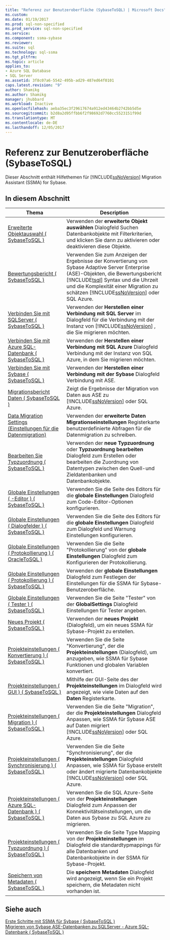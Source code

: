 ```yaml
---
title: "Referenz zur Benutzeroberfläche (SybaseToSQL) | Microsoft Docs"
ms.custom: 
ms.date: 01/19/2017
ms.prod: sql-non-specified
ms.prod_service: sql-non-specified
ms.service: 
ms.component: ssma-sybase
ms.reviewer: 
ms.suite: sql
ms.technology: sql-ssma
ms.tgt_pltfrm: 
ms.topic: article
applies_to:
- Azure SQL Database
- SQL Server
ms.assetid: 3f8c07a6-5542-495b-ad29-487ed64f0101
caps.latest.revision: "9"
author: Shamikg
ms.author: Shamikg
manager: jhubbard
ms.workload: Inactive
ms.openlocfilehash: aeba35ec3f29617674a912ed43464b2742bb5d5e
ms.sourcegitcommit: b2d8a2d95ffbb6f2f98692d7760cc5523151f99d
ms.translationtype: MT
ms.contentlocale: de-DE
ms.lasthandoff: 12/05/2017
---
```

# <a name="user-interface-reference-sybasetosql"></a>Referenz zur Benutzeroberfläche (SybaseToSQL)
Dieser Abschnitt enthält Hilfethemen für [!INCLUDE[ssNoVersion](../../includes/ssnoversion_md.md)] Migration Assistant (SSMA) for Sybase.  
  
## <a name="in-this-section"></a>In diesem Abschnitt  
  
|Thema|Description|  
|---------|---------------|  
|[Erweiterte Objektauswahl &#40; SybaseToSQL &#41;](../../ssma/sybase/advanced-object-selection-sybasetosql.md)|Verwenden der **erweiterte Objekt auswählen** Dialogfeld Suchen Datenbankobjekte mit Filterkriterien, und klicken Sie dann zu aktivieren oder deaktivieren diese Objekte.|  
|[Bewertungsbericht &#40; SybaseToSQL &#41;](../../ssma/sybase/assessment-report-sybasetosql.md)|Verwenden Sie zum Anzeigen der Ergebnisse der Konvertierung von Sybase Adaptive Server Enterprise (ASE)-Objekten, die Bewertungsbericht [!INCLUDE[tsql](../../includes/tsql_md.md)] Syntax und die Uhrzeit und die Komplexität einer Migration zu schätzen [!INCLUDE[ssNoVersion](../../includes/ssnoversion_md.md)] oder SQL Azure.|  
|[Verbinden Sie mit SQLServer &#40; SybaseToSQL &#41;](../../ssma/sybase/connect-to-sql-server-sybasetosql.md)|Verwenden der **Herstellen einer Verbindung mit SQL Server** im Dialogfeld für die Verbindung mit der Instanz von [!INCLUDE[ssNoVersion](../../includes/ssnoversion_md.md)] , die Sie migrieren möchten.|  
|[Verbinden Sie mit Azure SQL-Datenbank &#40; SybaseToSQL &#41;](../../ssma/sybase/connect-to-azure-sql-db-sybasetosql.md)|Verwenden der **Herstellen einer Verbindung mit SQL Azure** Dialogfeld Verbindung mit der Instanz von SQL Azure, in dem Sie migrieren möchten.|  
|[Verbinden Sie mit Sybase &#40; SybaseToSQL &#41;](../../ssma/sybase/connect-to-sybase-sybasetosql.md)|Verwenden der **Herstellen einer Verbindung mit der Sybase** Dialogfeld Verbindung mit ASE.|  
|[Migrationsbericht Daten &#40; SybaseToSQL &#41;](../../ssma/sybase/data-migration-report-sybasetosql.md)|Zeigt die Ergebnisse der Migration von Daten aus ASE zu [!INCLUDE[ssNoVersion](../../includes/ssnoversion_md.md)] oder SQL Azure.|  
|[Data Migration Settings (Einstellungen für die Datenmigration)](http://msdn.microsoft.com/en-us/94d7a083-2dbc-4e3d-94dd-92b7ff9d0c2d)|Verwenden der **erweiterte Daten Migrationseinstellungen** Registerkarte benutzerdefinierte Abfragen für die Datenmigration zu schreiben.|  
|[Bearbeiten Sie Typzuordnung &#40; SybaseToSQL &#41;](../../ssma/sybase/edit-type-mapping-sybasetosql.md)|Verwenden der **neue Typzuordnung** oder **Typzuordnung bearbeiten** Dialogfeld zum Erstellen oder bearbeiten die Zuordnung von Datentypen zwischen den Quell-und Zieldatenbanken und Datenbankobjekte.|  
|[Globale Einstellungen &#40; -Editor &#41; &#40; SybaseToSQL &#41;](../../ssma/sybase/global-settings-editor-sybasetosql.md)|Verwenden Sie die Seite des Editors für die **globale Einstellungen** Dialogfeld zum Code-Editor-Optionen konfigurieren.|  
|[Globale Einstellungen &#40; Dialogfelder &#41;  &#40; SybaseToSQL &#41;](../../ssma/sybase/global-settings-dialogs-sybasetosql.md)|Verwenden Sie die Seite des Editors für die **globale Einstellungen** Dialogfeld zum Dialogfeld und Warnung Einstellungen konfigurieren.|  
|[Globale Einstellungen &#40; Protokollierung &#41; &#40; OracleToSQL &#41;](../../ssma/oracle/global-settings-logging-oracletosql.md)|Verwenden Sie die Seite "Protokollierung" von der **globale Einstellungen** Dialogfeld zum Konfigurieren der Protokollierung.|  
|[Globale Einstellungen &#40; Protokollierung &#41; &#40; SybaseToSQL &#41;](../../ssma/sybase/global-settings-logging-sybasetosql.md)|Verwenden der **globale Einstellungen** Dialogfeld zum Festlegen der Einstellungen für die SSMA für Sybase-Benutzeroberfläche.|  
|[Globale Einstellungen &#40; Tester &#41; &#40; SybaseToSQL &#41;](../../ssma/sybase/global-settings-tester-sybasetosql.md)|Verwenden Sie die Seite "Tester" von der **GlobalSettings** Dialogfeld Einstellungen für Tester angeben.|  
|[Neues Projekt &#40; SybaseToSQL &#41;](../../ssma/sybase/new-project-sybasetosql.md)|Verwenden der **neues Projekt** (Dialogfeld), um ein neues SSMA für Sybase-Projekt zu erstellen.|  
|[Projekteinstellungen &#40; Konvertierung &#41; &#40; SybaseToSQL &#41;](../../ssma/sybase/project-settings-conversion-sybasetosql.md)|Verwenden Sie die Seite "Konvertierung", der die **Projekteinstellungen** (Dialogfeld), um anzugeben, wie SSMA für Sybase Funktionen und globalen Variablen konvertiert.|  
|[Projekteinstellungen &#40; GUI &#41; &#40; SybaseToSQL &#41;](../../ssma/sybase/project-settings-gui-sybasetosql.md)|Mithilfe der GUI-Seite des der **Projekteinstellungen** im Dialogfeld wird angezeigt, wie viele Daten auf den **Daten** Registerkarte.|  
|[Projekteinstellungen &#40; Migration &#41; &#40; SybaseToSQL &#41;](../../ssma/sybase/project-settings-migration-sybasetosql.md)|Verwenden Sie die Seite "Migration", der die **Projekteinstellungen** Dialogfeld Anpassen, wie SSMA für Sybase ASE auf Daten migriert [!INCLUDE[ssNoVersion](../../includes/ssnoversion_md.md)] oder SQL Azure.|  
|[Projekteinstellungen &#40; Synchronisierung &#41; &#40; SybaseToSQL &#41;](../../ssma/sybase/project-settings-synchronization-sybasetosql.md)|Verwenden Sie die Seite "Synchronisierung", der die **Projekteinstellungen** Dialogfeld Anpassen, wie SSMA für Sybase erstellt oder ändert migrierte Datenbankobjekte [!INCLUDE[ssNoVersion](../../includes/ssnoversion_md.md)] oder SQL Azure.|  
|[Projekteinstellungen &#40; Azure SQL-Datenbank &#41; &#40; SybaseToSQL &#41;](../../ssma/sybase/project-settings-azure-sql-db-sybasetosql.md)|Verwenden Sie die SQL Azure-Seite von der **Projekteinstellungen** Dialogfeld zum Anpassen der Konnektivitätseinstellungen, um die Daten aus Sybase zu SQL Azure zu migrieren.|  
|[Projekteinstellungen &#40; Typzuordnung &#41; &#40; SybaseToSQL &#41;](../../ssma/sybase/project-settings-type-mapping-sybasetosql.md)|Verwenden Sie die Seite Type Mapping von der **Projekteinstellungen** im Dialogfeld die standardtypmappings für alle Datenbanken und Datenbankobjekte in der SSMA für Sybase-Projekt.|  
|[Speichern von Metadaten &#40; SybaseToSQL &#41;](../../ssma/sybase/save-metadata-sybasetosql.md)|Die **speichern Metadaten** Dialogfeld wird angezeigt, wenn Sie ein Projekt speichern, die Metadaten nicht vorhanden ist.|  
  
## <a name="see-also"></a>Siehe auch  
[Erste Schritte mit SSMA für Sybase &#40; SybaseToSQL &#41;](../../ssma/sybase/getting-started-with-ssma-for-sybase-sybasetosql.md)  
[Migrieren von Sybase ASE-Datenbanken zu SQLServer - Azure SQL-Datenbank &#40; SybaseToSQL &#41;](../../ssma/sybase/migrating-sybase-ase-databases-to-sql-server-azure-sql-db-sybasetosql.md)  
  
